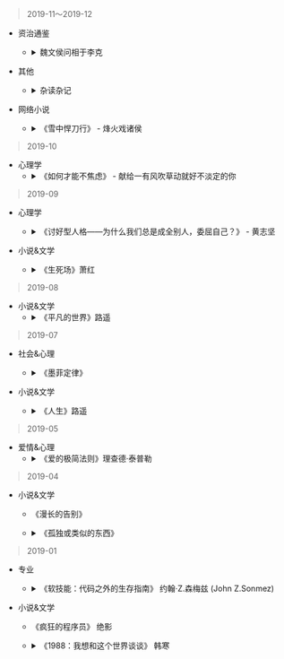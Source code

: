 > 2019-11～2019-12
- 资治通鉴
  * <details>
    <summary>魏文侯问相于李克</summary>
  
    - 卑不谋尊，疏不谋戚。臣在阙门之外，不敢当命。
    - 居视其所亲，富视其所为，达视其所举，穷视其所不为，贫视其所不取。
    </details>
    
- 其他
  * <details>
    <summary>杂读杂记</summary>
  
    - 人的天性中有一种反常的倾向。越是轻易得到的事情越没有兴趣；我们只会对那些无法完全拥有，敢于拒绝的人燃起热情。
    - 对事物的渴望于爱慕不是因为已拥有，而是因为身边没有。———— 苏格拉底
    </details>
    
- 网络小说
  * <details>
    <summary>《雪中悍刀行》 - 烽火戏诸侯</summary>
  
    - 情到深处，知悔不愿悔。
    - 人吃土一生，土吃人一回。
    - 别的禅，我都不修。独你是我的禅，秀色可餐。
    - 我喝过很烈的酒，也放过不该放的手，从前不会回头，往后不会将就。
    </details>

> 2019-10

- 心理学
  * <details>
    <summary>《如何才能不焦虑》 - 献给一有风吹草动就好不淡定的你</summary>
  
    - 真正妨碍人们的不是事情本身，而是对事情的看法。
    - 当你改变看待事情的方式，你所看待的事情本身也会随之发生改变。—— 韦恩·戴尔
    - 如果你正在穿越地狱，请继续走下去。 ——温斯顿·丘吉尔（Winston Churchill）
    </details>

> 2019-09
- 心理学
  * <details>
    <summary>《讨好型人格——为什么我们总是成全别人，委屈自己？》 - 黄志坚</summary>
  
    - 我们把自己放低一尺，别人就会把我们看低一丈。
    - 丰富自己，比取悦他人更有力量。
    - 当别人拿我们当弱点来胁迫我们的时候，一定要以自我为轴心建立心里边界，不可一退再退。
    </details>

- 小说&文学
  * <details>
    <summary>《生死场》萧红</summary>

    - 北方人民的对于生的坚强，对于死的挣扎。—— 鲁迅
    </details>
    
> 2019-08
- 小说&文学
  * <details>
    <summary>《平凡的世界》路遥</summary>

    - 你所承受生活带给你的磨难与历练，终将成为你人生中不可多得的财富。
    - 世界上大多数人，都在随历史的巨轮，平凡无奇的滚动着。而能给人留下深刻印象的有两种人，一种是逃避责任，自私自利到极致的人；一种是脚踏实地，自强不息，富有韧性的人。临了，能无所遗憾含笑九泉的，只会是那种自强不息的人。
    - 一个人一旦心里有了山河，便不可能甘于平凡。
    </details>

> 2019-07
- 社会&心理
  * <details>
    <summary>《墨菲定律》</summary>
    
    - 【瓦伦达效应】：当人非常在意某件事情，大脑就会按照心里的想象不断刺激人的神经。当人们觉得自己好像越来越倒霉的时候，倒霉这个负面的影像就会充斥在脑海中。于是，人们走在路上的注意力都会固定在脑海中的“倒霉”上，最后常常由于精神恍惚导致跌倒活着发生其他不幸的事。这也是很多算命先生说某人“时运不济”的时候，最后多数变成真实事件的原因。
    </details>

- 小说&文学
  * <details>
    <summary>《人生》路遥</summary>

    - 综合实力不强的人，做舔狗都不会换来愧疚，换来都是被可怜。所以，大胆认真且努力的朝前走吧，强者才有讨价还价的资格。
    </details>
  
> 2019-05
- 爱情&心理
  * <details>
    <summary>《爱的极简法则》理查德·泰普勒</summary>

    - 多数时候，我们都放大了自己内心的需求，以至于忽略了本身就存在的点滴的爱。
    - 人比东西重要。无论是东西损坏丢失，还是争吵，一定要记住，对方才最重要。
    </details>


> 2019-04
- 小说&文学
  * 《漫长的告别》
  * <details>
    <summary>《孤独或类似的东西》</summary>

    - 让我一直耿耿于怀的，是那时候的你，那时候的我，还有那时候一起的岁月。只是这一切都需要一个载体，这个载体就是现在的你。可是现在的你，带着我几年的情愫，面目全非了。我伤心，难过，遗憾，惋惜，为那时候的你，那时候的我。还有曾经春天的花，夏天的雨，秋天的风和冬天的雪。
    </details>

> 2019-01
- 专业
  * <details>
    <summary>《软技能：代码之外的生存指南》 约翰·Z.森梅兹 (John Z.Sonmez)</summary>

    - 假如你每天只在心里想着自己有一天，会变成自己想象中的那种成功人士，然后重复平凡枯燥的生活。不做改变，不去努力，躲在舒适区内，那你可能在别人眼里，就是一个眼高手低，毫无作为，只会嘴上说说的芸芸大众。
    - 生产率的真正秘诀在于：长期坚持做一件小事。
    </details>

- 小说&文学
  * 《疯狂的程序员》 绝影
  * <details>
    <summary>《1988：我想和这个世界谈谈》 韩寒</summary>

    - “虚惊一场”这四个字是人世间最好的成语，比起什么兴高采烈，五彩缤纷，一帆风顺都要美好百倍。你可懂什么叫失去。
    - 懂越多就越像这世界的孤儿，走越远就越明白世界本是孤儿院。
    - 当人们问我去哪里的时候，我忍着恶心，告诉他们，远方。
    </details>


